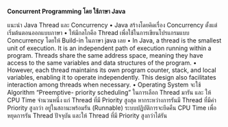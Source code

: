 **Concurrent Programming โดย
ใช้ภาษา Java**

แนะนํา Java Thread และ
Concurrency
• Java สร้างโดยคิดเรื่อง Concurrency ตั้งแต่เริ่มต้นตอนออกแบบภาษา
• ให้มีกลไกคือ Thread เพื่อใช้ในการเขียนโปรแกรมแบบ Concurrency โดยให้ Build-in ในภาษา java เลย
• In Java, a thread is the smallest unit of execution. It
is an independent path of execution running within
a program. Threads share the same address space,
meaning they have access to the same variables and
data structures of the program.
• However, each thread maintains its own program
counter, stack, and local variables, enabling it to
operate independently. This design also facilitates
interaction among threads when necessary.
• Operating System จะใช้ Algorithm “Preemptive- priority scheduling” ในการเลือก Thread มารัน และ ให้ CPU
Time จํานวนหนึ่ง แก่ Thread ที่มี Priority สูงสุด หากระหว่างการรันมี
Thread ที่มีค่า Priority สูงกว่า อยู่ในสถานะพร้อมรัน (Runnable) ระบบปฏิบัติการจะยึดคืน CPU Time เพื่อหยุดการรัน Thread ปัจจุบัน และให้ Thread ที่มี Priority สูงกว่าได้รัน
